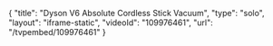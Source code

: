 {
    "title": "Dyson V6 Absolute Cordless Stick Vacuum",
    "type": "solo",
    "layout": "iframe-static",
    "videoId": "109976461",
    "url": "\/tvpembed\/109976461"
}